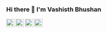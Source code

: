 ### Hi there 👋 I'm Vashisth Bhushan

<a href="https://twitter.com/vashisth00">
  <img align="left" alt="Aman | Twitter" width="22px" src="https://cdn.jsdelivr.net/npm/simple-icons@v3/icons/twitter.svg" />
</a>
<a href="https://www.linkedin.com/in/vashisth00">
  <img align="left" alt="Aman's LinkedIn" width="22px" src="https://cdn.jsdelivr.net/npm/simple-icons@v3/icons/linkedin.svg" />
</a>
<a href="https://www.facebook.com/vashisth00">
  <img align="left" alt="Aman's Facebook" width="22px" src="https://cdn.jsdelivr.net/npm/simple-icons@v3/icons/facebook.svg" />
</a>
<a href="mailto://vashisthbhushan@gmail.com">
  <img align="left" alt="Vashisth's Email ID" width="22px" src="https://cdn.jsdelivr.net/npm/simple-icons@v3/icons/gmail.svg" />
</a>
<br />
<br />
